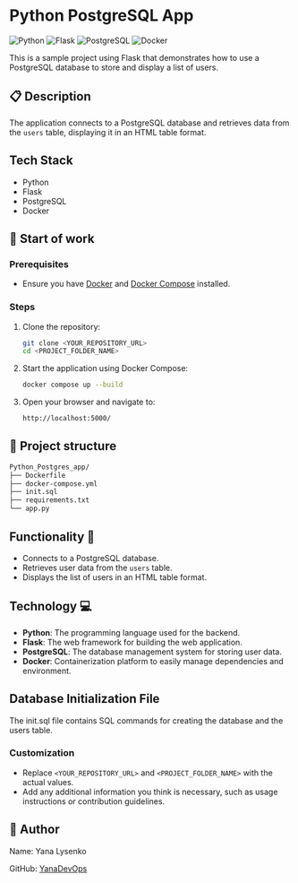 # Python PostgreSQL App

![Python](https://img.shields.io/badge/Python-3.9-3776AB?style=flat&logo=python&logoColor=ffffff)
![Flask](https://img.shields.io/badge/Flask-1.1.2-000000?style=flat&logo=flask&logoColor=ffffff)
![PostgreSQL](https://img.shields.io/badge/PostgreSQL-13.0-336791?style=flat&logo=postgresql&logoColor=ffffff)
![Docker](https://img.shields.io/badge/Docker-ready-2496ED?style=flat&logo=docker&logoColor=ffffff)

This is a sample project using Flask that demonstrates how to use a PostgreSQL database to store and display a list of users.

## 📋 Description

The application connects to a PostgreSQL database and retrieves data from the `users` table, displaying it in an HTML table format.

## Tech Stack

- Python
- Flask
- PostgreSQL
- Docker

## 🚀 Start of work

### Prerequisites

- Ensure you have [Docker](https://docs.docker.com/get-docker/) and [Docker Compose](https://docs.docker.com/compose/install/) installed.

### Steps

1. Clone the repository:

   ```bash
   git clone <YOUR_REPOSITORY_URL>
   cd <PROJECT_FOLDER_NAME>
   ```

2. Start the application using Docker Compose:
   ```bash
   docker compose up --build
   ```

3. Open your browser and navigate to:
   ```bash
   http://localhost:5000/
   ```

## 📂 Project structure
   ```bash
   Python_Postgres_app/ 
   ├── Dockerfile 
   ├── docker-compose.yml 
   ├── init.sql 
   ├── requirements.txt 
   └── app.py
   ```

## Functionality 🌟

- Connects to a PostgreSQL database.
- Retrieves user data from the `users` table.
- Displays the list of users in an HTML table format.

## Technology 💻

- **Python**: The programming language used for the backend.
- **Flask**: The web framework for building the web application.
- **PostgreSQL**: The database management system for storing user data.
- **Docker**: Containerization platform to easily manage dependencies and environment.

## Database Initialization File
The init.sql file contains SQL commands for creating the database and the users table.

### Customization
- Replace `<YOUR_REPOSITORY_URL>` and `<PROJECT_FOLDER_NAME>` with the actual values.
- Add any additional information you think is necessary, such as usage instructions or contribution guidelines.

## 👤 Author
Name: Yana Lysenko

GitHub: [YanaDevOps](https://github.com/YanaDevOps)

